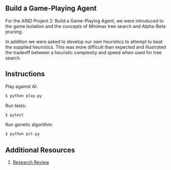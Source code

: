 ## Build a Game-Playing Agent
For the AIND Project 2: Build a Game-Playing Agent, we were introduced to the game Isolation and the concepts of Minimax tree search and Alpha-Beta pruning.

In addition we were asked to develop our own heuristics to attempt to beat the supplied heuristics. This was more difficult than expected and illustrated the tradeoff between a heuristic complexity and speed when used for tree search.

## Instructions
Play against AI:

```bash
$ python play.py
```

Run tests:

```bash
$ pytest 
```

Run genetic algorithm:

```bash
$ python pit.py
```
## Additional Resources

1. [Research Review](https://github.com/anukarsh1/Udacity_AIND_Projects/blob/master/Building%20a%20game%20playing%20Agent/research_review.pdf)

